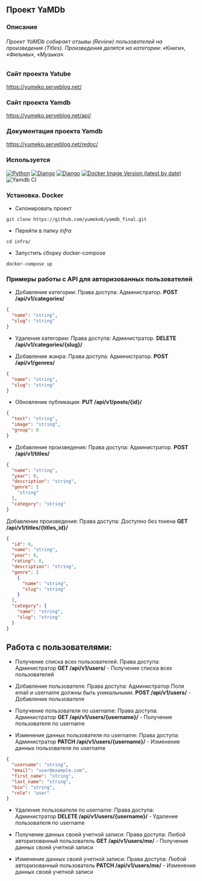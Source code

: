 ## Проект YaMDb
### Описание
###### Проект YaMDb собирает отзывы (Review) пользователей на произведения (Titles). Произведения делятся на категории: «Книги», «Фильмы», «Музыка».

### Сайт проекта Yatube
https://yumeko.serveblog.net/

### Сайт проекта Yamdb
https://yumeko.serveblog.net/api/

### Документация проекта Yamdb
https://yumeko.serveblog.net/redoc/

### Используется
[![Python](https://img.shields.io/badge/-Python_3.7.9-464646??style=flat-square&logo=Python)](https://www.python.org/downloads/)
[![Django](https://img.shields.io/badge/-Django-464646??style=flat-square&logo=Django)](https://www.djangoproject.com/)
[![Django](https://img.shields.io/badge/-Django_rest_framework_3.12.4-464646??style=flat-square&logo=Django)](https://www.django-rest-framework.org)
[![Docker Image Version (latest by date)](https://img.shields.io/docker/v/yumeko1/api_yamdb?label=docker&logo=docker)](https://hub.docker.com/r/yumeko1/api_yamdb/tags)
![Yamdb CI](https://github.com/yumeko6/yamdb_final/actions/workflows/yamdb_workflow.yml/badge.svg)
### Установка. Docker

- Склонировать проект

`git clone https://github.com/yumeko6/yamdb_final.git`

- Перейти в папку *infra*

`cd infra/`

- Запустить сборку docker-compose

`docker-compose up`

### Примеры работы с API для авторизованных пользователей

- Добавление категории:
Права доступа: Администратор.
__POST /api/v1/categories/__
```json
{
  "name": "string",
  "slug": "string"
}
```

- Удаление категории:
Права доступа: Администратор.
__DELETE /api/v1/categories/{slug}/__

- Добавление жанра:
Права доступа: Администратор.
__POST /api/v1/genres/__
```json
{
  "name": "string",
  "slug": "string"
}
```


- Обновление публикации:
__PUT /api/v1/posts/{id}/__
```json
{
  "text": "string",
  "image": "string",
  "group": 0
}
```

- Добавление произведения:
Права доступа: Администратор. 
__POST /api/v1/titles/__
```json
{
  "name": "string",
  "year": 0,
  "description": "string",
  "genre": [
    "string"
  ],
  "category": "string"
}
```


Добавление произведения:
Права доступа: Доступно без токена
__GET /api/v1/titles/{titles_id}/__
```json
{
  "id": 0,
  "name": "string",
  "year": 0,
  "rating": 0,
  "description": "string",
  "genre": [
    {
      "name": "string",
      "slug": "string"
    }
  ],
  "category": {
    "name": "string",
    "slug": "string"
  }
}
```


## Работа с пользователями:
- Получение списка всех пользователей.
Права доступа: Администратор
__GET /api/v1/users/__ - Получение списка всех пользователей

- Добавление пользователя:
Права доступа: Администратор
Поля email и username должны быть уникальными.
__POST /api/v1/users/__ - Добавление пользователя


- Получение пользователя по username:
Права доступа: Администратор
__GET /api/v1/users/{username}/__ - Получение пользователя по username

- Изменение данных пользователя по username:
Права доступа: Администратор
__PATCH /api/v1/users/{username}/__ - Изменение данных пользователя по username
```json
{
  "username": "string",
  "email": "user@example.com",
  "first_name": "string",
  "last_name": "string",
  "bio": "string",
  "role": "user"
}
```

- Удаление пользователя по username:
Права доступа: Администратор
__DELETE /api/v1/users/{username}/__ - Удаление пользователя по username

- Получение данных своей учетной записи:
Права доступа: Любой авторизованный пользователь
__GET /api/v1/users/me/__ - Получение данных своей учетной записи

- Изменение данных своей учетной записи:
Права доступа: Любой авторизованный пользователь
__PATCH /api/v1/users/me/__ - Изменение данных своей учетной записи